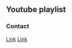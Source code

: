 ## Youtube playlist



### Contact

[Link](http://facebook.com/zaurhlee)
[Link](http://zaurhasanli.github.io)

